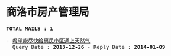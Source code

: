 # 商洛市房产管理局
<pre><b>TOTAL MAILS : 1</b></pre>
<pre>
- <a href="../../categories/mails/2212.md">希望能尽快给惠民小区通上天然气</a><br/>  Query Date : <b>2013-12-26</b> - Reply Date : <b>2014-01-09</b>
</pre>